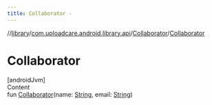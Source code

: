 ```yaml
---
title: Collaborator -
---
```

//[library](../../index.md)/[com.uploadcare.android.library.api](../index.md)/[Collaborator](index.md)/[Collaborator](-collaborator.md)



# Collaborator  
[androidJvm]  
Content  
fun [Collaborator](-collaborator.md)(name: [String](https://kotlinlang.org/api/latest/jvm/stdlib/kotlin/-string/index.html), email: [String](https://kotlinlang.org/api/latest/jvm/stdlib/kotlin/-string/index.html))  



